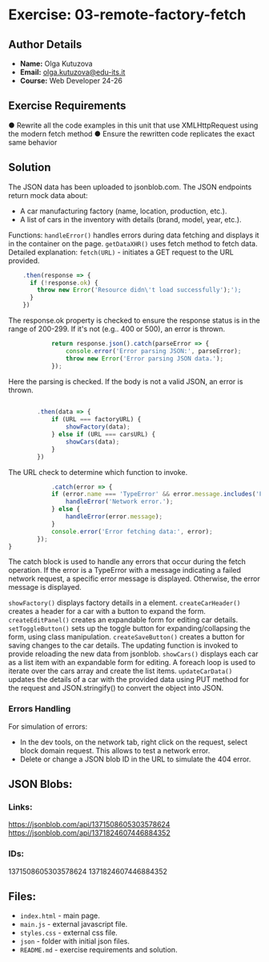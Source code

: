 # Exercise: 03-remote-factory-fetch

## Author Details
- **Name:** Olga Kutuzova  
- **Email:** olga.kutuzova@edu-its.it  
- **Course:** Web Developer 24-26


## Exercise Requirements
● Rewrite all the code examples in this unit that use XMLHttpRequest using 
the modern fetch method
● Ensure the rewritten code replicates the exact same behavior

## Solution
The JSON data has been uploaded to jsonblob.com. The JSON endpoints return mock data about:
- A car manufacturing factory (name, location, production, etc.).
- A list of cars in the inventory with details (brand, model, year, etc.).

Functions:
`handleError()` handles errors during data fetching and displays it in the container on the page.
`getDataXHR()` uses fetch method to fetch data.
Detailed explanation:
    `fetch(URL)` - initiates a GET request to the URL provided. 
```javascript
    .then(response => {
      if (!response.ok) {
        throw new Error('Resource didn\'t load successfully');');
      }
    })
``` 
The response.ok property is checked to ensure the response status is in the range of 200-299. If it's not (e.g.. 400 or 500), an error is thrown.
```javascript
            return response.json().catch(parseError => {
                console.error('Error parsing JSON:', parseError);
                throw new Error('Error parsing JSON data.');
            });
```
Here the parsing is checked. If the body is not a valid JSON, an error is thrown. 
```javascript 
        
        .then(data => {
            if (URL === factoryURL) {
                showFactory(data);
            } else if (URL === carsURL) {
                showCars(data);
            }
        })

```
The URL check to determine which function to invoke. 

```javascript
            .catch(error => {
            if (error.name === 'TypeError' && error.message.includes('Failed to fetch')) {
                handleError('Network error.');    
            } else {
                handleError(error.message);
            }
            console.error('Error fetching data:', error);
        });
}
```
The catch block is used to handle any errors that occur during the fetch operation. If the error is a TypeError with a message indicating a failed network request, a specific error message is displayed. Otherwise, the error message is displayed.

`showFactory()` displays factory details in a <factoryDetails> element.
`createCarHeader()` creates a header for a car with a button to expand the form.
`createEditPanel()` creates an expandable form for editing car details.
`setToggleButton()` sets up the toggle button for expanding/collapsing the form, using class manipulation.
`createSaveButton()` creates a button for saving changes to the car details. The updating function is invoked to provide reloading the new data from jsonblob. 
`showCars()` displays each car as a list item with an expandable form for editing. A foreach loop is used to iterate over the cars array and create the list items.
`updateCarData()` updates the details of a car with the provided data using PUT method for the request and JSON.stringify() to convert the object into JSON.

### Errors Handling
For simulation of errors:
- In the dev tools, on the network tab, right click on the request, select block domain request. This allows to test a network error.
- Delete or change a JSON blob ID in the URL to simulate the 404 error.

## JSON Blobs:
### Links:
https://jsonblob.com/api/1371508605303578624
https://jsonblob.com/api/1371824607446884352
### IDs:
1371508605303578624
1371824607446884352
## Files:
- `index.html` - main page.
- `main.js` - external javascript file.
- `styles.css` - external css file.
- `json` - folder with initial json files.
- `README.md` - exercise requirements and solution. 
